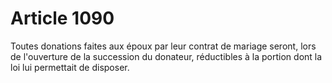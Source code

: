 # Article 1090

Toutes donations faites aux époux par leur contrat de mariage seront, lors de l'ouverture de la succession du donateur, réductibles à la portion dont la loi lui permettait de disposer.
